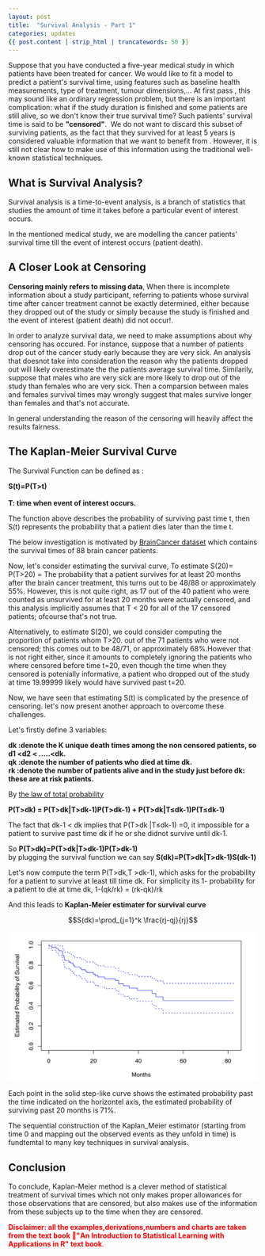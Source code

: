 ```yaml
---
layout: post
title:  "Survival Analysis - Part 1"
categories: updates
{{ post.content | strip_html | truncatewords: 50 }}
---
```


Suppose that you have conducted a five-year medical study in which patients have been treated for cancer. We would like to fit a model to predict a patient's survival time, using features such as baseline health measurements, type of treatment, tumour dimensions,... At first pass , this may sound like an ordinary regression problem, but there is an important complication: what if the study duration is finished and some patients are still alive, so we don't know their true survival time? Such patients' survival time is said to be **"censored"**. 
We do not want to discard this subset of surviving patients, as the fact that they survived for at least 5 years is considered valuable information that we want to benefit from . However, it is still not clear how to make use of this information using the traditional well-known statistical techniques.


## What is Survival Analysis?

Survival analysis is a time-to-event analysis, is a branch of statistics that studies the amount of time it takes before a particular event of interest occurs.

In the mentioned medical study, we are modelling the cancer patients' survival time till the event of interest occurs (patient death).

## A Closer Look at Censoring

**Censoring mainly refers to missing data**, When there is incomplete information about a study participant, referring to patients whose survival time after cancer treatment cannot be exactly determined, either because they dropped out of the study or simply because the study is finished and the event of interest (patient death) did not occur!.

In order to analyze survival data, we need to make assumptions about why censoring has occured. For instance, suppose that a number of patients drop out of the cancer study early because they are very sick. An analysis that doesnot take into consideration the reason why the patients dropped out will likely overestimate the the patients average survival time. Similarily, suppose that males who are very sick are more likely to drop out of the study than females who are very sick. Then a comparsion between males and females survival times may wrongly suggest that males survive longer than females and that's not accurate.

In general understanding the reason of the censoring will heavily affect the results fairness.

## The Kaplan-Meier Survival Curve

The Survival Function can be defined as :

**S(t)=P(T>t)** <br>                                                    
**T: time when event of interest occurs.**<br>

The function above describes the probability of surviving past time t, then S(t) represents the probability that a patient dies later than the time t.


The below investigation is motivated by [BrainCancer dataset](https://rdrr.io/cran/ISLR2/man/BrainCancer.html) which contains the survival times of 88 brain cancer patients. <br>

Now, let's consider estimating the survival curve, To estimate S(20)= P(T>20) = The probability that a patient survives for at least 20 months after the brain cancer treatment, this turns out to be 48/88 or approximately 55%. However, this is not quite right, as 17 out of the 40 patient who were counted as unsurvived for at least 20 months were actually censored, and this analysis implicitly assumes that T < 20 for all of the 17 censored patients; ofcourse that's not true.

Alternatively, to estimate S(20), we could consider computing the proportion of patients whom T>20. out of the 71 patients who were not censored; this comes out to be 48/71, or approximately 68%.However that is not right either, since it amounts to completely ignoring the patients who where censored before time t=20, even though the time when they censored is potenially informative, a patient who dropped out of the study at time 19.99999 likely would have survived past t=20.

Now, we have seen that estimating S(t) is complicated by the presence of censoring. let's now present another approach to overcome these challenges.

Let's firstly define 3 variables:

**dk :denote the K unique death times among the non censored patients, so d1 <d2 < .....<dk.**<br>
**qk :denote the number of patients who died at time dk.**<br>
**rk :denote the number of patients alive and in the study just before dk: these are at risk patients.**<br>

By [the law of total probability](https://en.wikipedia.org/wiki/Law_of_total_probability)

**P(T>dk) = P(T>dk&#124;T>dk-1)P(T>dk-1) + P(T>dk&#124;T$\le$dk-1)P(T$\le$dk-1)**

The fact that dk-1 < dk implies that P(T>dk &#124;T$\le$dk-1) =0, it impossible for a patient to survive past time dk if he or she didnot survive until dk-1.

So **P(T>dk)=P(T>dk&#124;T>dk-1)P(T>dk-1)** <br>
by plugging the survival function we can say **S(dk)=P(T>dk&#124;T>dk-1)S(dk-1)**

Let's now compute the term P(T>dk,T >dk-1), which asks for the probability for a patient to survive at least till time dk.
For simplicity its 1- probability for a patient to die at time dk, 1-(qk/rk) = (rk-qk)/rk

And this leads to **Kaplan-Meier estimater for survival curve** <br>

$$S(dk)=\prod_{j=1}^k \frac{rj-qj}{rj}$$

<img src="/docs/images/kaplan_meier.png"  width="800" />

Each point in the solid step-like curve shows the estimated probability past the time indicated on the horizontel axis, the estimated probability of surviving past 20 months is 71%.

The sequential construction of the Kaplan_Meier estimator (starting from  time 0 and mapping out the observed events as they unfold in time) is fundtemtal to many key techniques in survival analysis.

## Conclusion

To conclude, Kaplan-Meier method is a clever method of statistical treatment of survival times which not only makes proper allowances for those observations that are censored, but also makes use of the information from these subjects up to the time when they are censored.

<font color='red'>**Disclaimer: all the examples,derivations,numbers and charts are taken from the text book "ِAn Introduction to Statistical Learning with Applications in R" text book**. </font>
